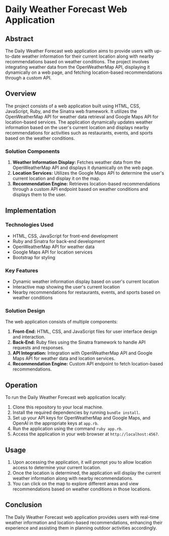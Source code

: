 # Daily Weather Forecast Web Application

## Abstract

The Daily Weather Forecast web application aims to provide users with up-to-date weather information for their current location along with nearby recommendations based on weather conditions. The project involves integrating weather data from the OpenWeatherMap API, displaying it dynamically on a web page, and fetching location-based recommendations through a custom API.

## Overview

The project consists of a web application built using HTML, CSS, JavaScript, Ruby, and the Sinatra web framework. It utilizes the OpenWeatherMap API for weather data retrieval and Google Maps API for location-based services. The application dynamically updates weather information based on the user's current location and displays nearby recommendations for activities such as restaurants, events, and sports based on the weather conditions.

### Solution Components

1. **Weather Information Display:** Fetches weather data from the OpenWeatherMap API and displays it dynamically on the web page.
2. **Location Services:** Utilizes the Google Maps API to determine the user's current location and display it on the map.
3. **Recommendation Engine:** Retrieves location-based recommendations through a custom API endpoint based on weather conditions and displays them to the user.

## Implementation

### Technologies Used

- HTML, CSS, JavaScript for front-end development
- Ruby and Sinatra for back-end development
- OpenWeatherMap API for weather data
- Google Maps API for location services
- Bootstrap for styling

### Key Features

- Dynamic weather information display based on user's current location
- Interactive map showing the user's current location
- Nearby recommendations for restaurants, events, and sports based on weather conditions

### Solution Design

The web application consists of multiple components:

1. **Front-End:** HTML, CSS, and JavaScript files for user interface design and interaction.
2. **Back-End:** Ruby files using the Sinatra framework to handle API requests and responses.
3. **API Integration:** Integration with OpenWeatherMap API and Google Maps API for weather data and location services.
4. **Recommendation Engine:** Custom API endpoint to fetch location-based recommendations.

## Operation

To run the Daily Weather Forecast web application locally:

1. Clone this repository to your local machine.
2. Install the required dependencies by running `bundle install`.
3. Set up your API keys for OpenWeatherMap and Google Maps, and OpenAI in the appropriate keys at `app.rb`.
4. Run the application using the command `ruby app.rb`.
5. Access the application in your web browser at `http://localhost:4567`.

## Usage

1. Upon accessing the application, it will prompt you to allow location access to determine your current location.
2. Once the location is determined, the application will display the current weather information along with nearby recommendations.
3. You can click on the map to explore different areas and view recommendations based on weather conditions in those locations.

## Conclusion

The Daily Weather Forecast web application provides users with real-time weather information and location-based recommendations, enhancing their experience and assisting them in planning outdoor activities accordingly.
